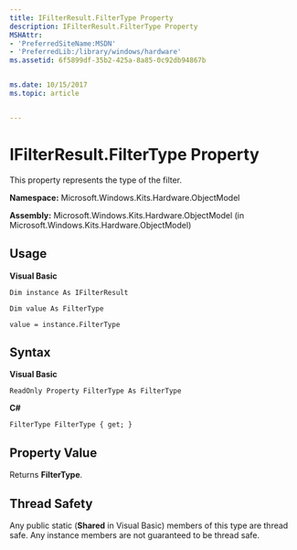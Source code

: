 ```yaml
---
title: IFilterResult.FilterType Property
description: IFilterResult.FilterType Property
MSHAttr:
- 'PreferredSiteName:MSDN'
- 'PreferredLib:/library/windows/hardware'
ms.assetid: 6f5899df-35b2-425a-8a85-0c92db94867b


ms.date: 10/15/2017
ms.topic: article


---
```


# IFilterResult.FilterType Property


This property represents the type of the filter.

**Namespace:** Microsoft.Windows.Kits.Hardware.ObjectModel

**Assembly:** Microsoft.Windows.Kits.Hardware.ObjectModel (in Microsoft.Windows.Kits.Hardware.ObjectModel)

## <span id="Usage"></span><span id="usage"></span><span id="USAGE"></span>Usage


**Visual Basic**

`Dim instance As IFilterResult`

`Dim value As FilterType`

`value = instance.FilterType`

## <span id="Syntax"></span><span id="syntax"></span><span id="SYNTAX"></span>Syntax


**Visual Basic**

`ReadOnly Property FilterType As FilterType`

**C#**

`FilterType FilterType { get; }`

## <span id="Property_Value"></span><span id="property_value"></span><span id="PROPERTY_VALUE"></span>Property Value


Returns **FilterType**.

## <span id="Thread_Safety"></span><span id="thread_safety"></span><span id="THREAD_SAFETY"></span>Thread Safety


Any public static (**Shared** in Visual Basic) members of this type are thread safe. Any instance members are not guaranteed to be thread safe.

 

 






